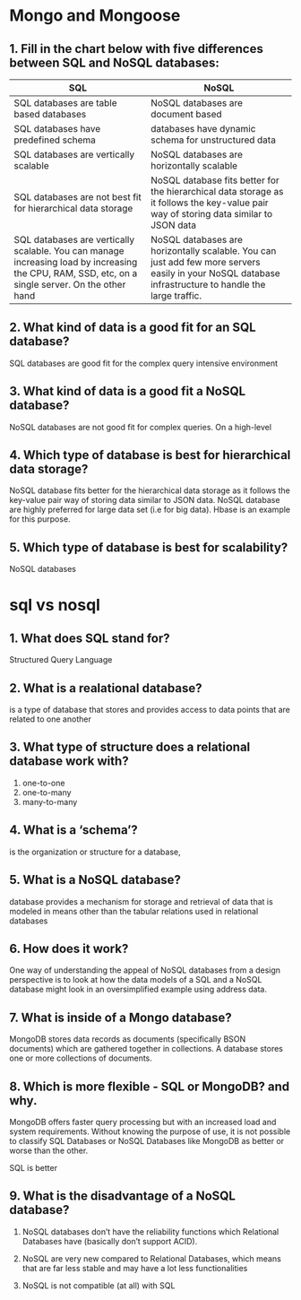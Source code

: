 # Mongo and Mongoose 

## 1. Fill in the chart below with five differences between SQL and NoSQL databases:

 	 
| SQL  |   NoSQL                                          |
|-------|--------------------------------------------------|
|SQL databases are table based databases  |NoSQL databases are document based|
|SQL databases have predefined schema|databases have dynamic schema for unstructured data|
|SQL databases are vertically scalable|NoSQL databases are horizontally scalable|
|SQL databases are not best fit for hierarchical data storage|NoSQL database fits better for the hierarchical data storage as it follows the key-value pair way of storing data similar to JSON data|
|SQL databases are vertically scalable. You can manage increasing load by increasing the CPU, RAM, SSD, etc, on a single server. On the other hand|NoSQL databases are horizontally scalable. You can just add few more servers easily in your NoSQL database infrastructure to handle the large traffic.|
 	 
 	 
## 2. What kind of data is a good fit for an SQL database?

SQL databases are good fit for the complex query intensive environment

## 3. What kind of data is a good fit a NoSQL database?

NoSQL databases are not good fit for complex queries. On a high-level

## 4. Which type of database is best for hierarchical data storage?

NoSQL database fits better for the hierarchical data storage as it follows the key-value pair way of storing data similar to JSON data. NoSQL database are highly preferred for large data set (i.e for big data). Hbase is an example for this purpose.

## 5. Which type of database is best for scalability?

NoSQL databases

# sql vs nosql

## 1. What does SQL stand for?

Structured Query Language

## 2. What is a realational database?

is a type of database that stores and provides access to data points that are related to one another

## 3. What type of structure does a relational database work with?

1. one-to-one
2. one-to-many
3. many-to-many


## 4. What is a ‘schema’?

is the organization or structure for a database, 


## 5. What is a NoSQL database?

 database provides a mechanism for storage and retrieval of data that is modeled in means other than the tabular relations used in relational databases


## 6. How does it work?

One way of understanding the appeal of NoSQL databases from a design perspective is to look at how the data models of a SQL and a NoSQL database might look in an oversimplified example using address data.




## 7. What is inside of a Mongo database?

MongoDB stores data records as documents (specifically BSON documents) which are gathered together in collections. A database stores one or more collections of documents.



## 8. Which is more flexible - SQL or MongoDB? and why.

MongoDB offers faster query processing but with an increased load and system requirements. Without knowing the purpose of use, it is not possible to classify SQL Databases or NoSQL Databases like MongoDB as better or worse than the other. 

SQL is better 

## 9. What is the disadvantage of a NoSQL database?

1. NoSQL databases don’t have the reliability functions which Relational Databases have (basically don’t support ACID).

2. NoSQL are very new compared to Relational Databases, which means that are far less stable and may have a lot less functionalities

3. NoSQL is not compatible (at all) with SQL